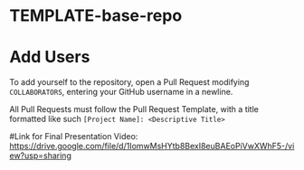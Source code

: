 # TEMPLATE-base-repo

# Add Users
To add yourself to the repository, open a Pull Request modifying `COLLABORATORS`, entering your GitHub username in a newline.

All Pull Requests must follow the Pull Request Template, with a title formatted like such `[Project Name]: <Descriptive Title>`


#Link for Final Presentation Video:
https://drive.google.com/file/d/1IomwMsHYtb8BexI8euBAEoPiVwXWhF5-/view?usp=sharing
